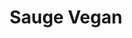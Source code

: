 ---
restaurant_type: Bistro & Café
title: Sauge Vegan
diet: "vegan"
description: Un restaurant végétalien créatif offrant des plats savoureux et sains, préparés avec des ingrédients locaux et de saison.
location: 33 rue Wellington Nord, Sherbrooke
order: 3
--- 